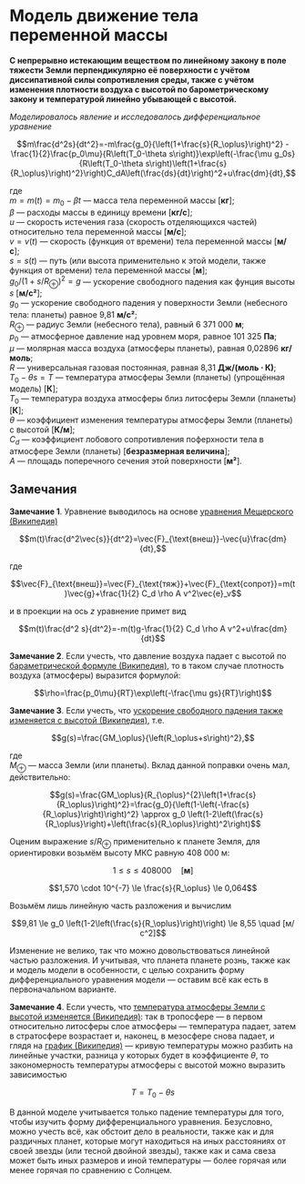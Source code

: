 # Модель движение тела переменной массы

**С непрерывно истекающим веществом по линейному закону в поле тяжести Земли перпендикулярно её поверхности с учётом диссипативной силы сопротивления среды, также с учётом изменения плотности воздуха с высотой по барометрическому закону и температурой линейно убывающей с высотой.**

*Моделировалось явление и исследовалось дифференциальное уравнение*

```math
m\frac{d^2s}{dt^2}=-m\frac{g_0}{\left(1+\frac{s}{R_\oplus}\right)^2} - \frac{1}{2}\frac{p_0\mu}{R\left(T_0-\theta s\right)}\exp\left(-\frac{\mu g_0s}{R\left(T_0-\theta s\right)\left(1+\frac{s}{R_\oplus}\right)^2}\right)C_dA\left(\frac{ds}{dt}\right)^2+u\frac{dm}{dt},
```

где  
$m=m(t)=m_0-\beta t$ — масса тела переменной массы \[**кг**\];  
$\beta$ — расходы массы в единицу времени \[**кг/с**\];  
$u$ — скорость истечения газа (скорость отделяющихся частей) относительно тела переменной массы \[**м/с**\];  
$v=v(t)$ — скорость (функция от времени) тела переменной массы \[**м/с**\];  
$s=s(t)$ — путь (или высота применительно к этой модели, также функция от времени) тела переменной массы \[**м**\];  
$g_0/\left(1+s/R_\oplus\right)^2=g$ — ускорение свободного падения как фунция высоты $s$ \[**м/с²**\];  
$g_0$ — ускорение свободного падения у поверхности Земли (небесного тела: планеты) равное 9,81 **м/с²**;  
$R_\oplus$ — радиус Земли (небесного тела), равный  6 371 000 **м**;  
$p_0$ — атмосферное давление над уровнем моря, равное 101 325 **Па**;  
$\mu$ — молярная масса воздуха (атмосферы планеты), равная 0,02896 **кг/моль**;  
$R$ — универсальная газовая постоянная, равная 8,31 **Дж/(моль ⋅ К)**;  
$T_0-\theta s=T$ — температура атмосферы Земли (планеты) (упрощённая модель) \[**К**\];  
$T_0$ — температура воздуха атмосферы близ литосферы Земли (планеты) \[**К**\];  
$\theta$ — коэффициент изменения температуры атмосферы Земли (планеты) с высотой \[**К/м**\];  
$C_d$ — коэффициент лобового сопротивления поферхности тела в атмосфере Земли (планеты) \[**безразмерная величина**\];  
$A$ — площадь поперечного сечения этой поверхности \[**м²**\].  

## Замечания
**Замечание 1**. Уравнение выводилось на основе [уравнения Мещерского (Википедия)](https://ru.wikipedia.org/wiki/Уравнение_Мещерского)  

```math
m(t)\frac{d^2\vec{s}}{dt^2}=\vec{F}_{\text{внеш}}-\vec{u}\frac{dm}{dt},
```
где
```math
\vec{F}_{\text{внеш}}=\vec{F}_{\text{тяж}}+\vec{F}_{\text{сопрот}}=m(t)\vec{g}+\frac{1}{2} C_d \rho A v^2\vec{e}_v
```
и в проекции на ось $z$ уравнение примет вид
```math
m(t)\frac{d^2 s}{dt^2}=-m(t)g-\frac{1}{2} C_d \rho A v^2+u\frac{dm}{dt}
```

**Замечание 2**. Если учесть, что давление воздуха падает с высотой по [бараметрической формуле (Википедия)](https://ru.wikipedia.org/wiki/%D0%91%D0%B0%D1%80%D0%BE%D0%BC%D0%B5%D1%82%D1%80%D0%B8%D1%87%D0%B5%D1%81%D0%BA%D0%B0%D1%8F_%D1%84%D0%BE%D1%80%D0%BC%D1%83%D0%BB%D0%B0), то в таком случае плотность воздуха (атмосферы) выразится формулой:
```math
\rho=\frac{p_0\mu}{RT}\exp\left(-\frac{\mu gs}{RT}\right)
```

**Замечание 3**. Если учесть, что [ускорение свободного падения также изменяется с высотой (Википедия)](https://ru.wikipedia.org/wiki/%D0%A3%D1%81%D0%BA%D0%BE%D1%80%D0%B5%D0%BD%D0%B8%D0%B5_%D1%81%D0%B2%D0%BE%D0%B1%D0%BE%D0%B4%D0%BD%D0%BE%D0%B3%D0%BE_%D0%BF%D0%B0%D0%B4%D0%B5%D0%BD%D0%B8%D1%8F), т.е.
```math
g(s)=\frac{GM_\oplus}{\left(R_\oplus+s\right)^2},
```
где  
$M_\oplus$ — масса Земли (или планеты). Вклад данной поправки очень мал, действительно:
```math
g(s)=\frac{GM_\oplus}{R_{\oplus}^{2}\left(1+\frac{s}{R_\oplus}\right)^2}=\frac{g_0}{\left(1-\left(-\frac{s}{R_\oplus}\right)\right)^2} \approx g_0 \left(1-2\left(\frac{s}{R_\oplus}\right)+\left(\frac{s}{R_\oplus}\right)^2\right)
```
Оценим выражение $s/R_\oplus$ применительно к планете Земля, для ориентировки возьмём высоту МКС равную 408 000 м:
```math
1 \le s \le 408 000 \quad [\textbf{м}]
```
```math
1,570 \cdot 10^{-7} \le \frac{s}{R_\oplus} \le 0,064
```
Возьмём лишь линейную часть разложения и вычислим
```math
9,81 \le g_0 \left(1-2\left(\frac{s}{R_\oplus}\right)\right) \le 8,55 \quad [м/с^2]
```
Изменение не велико, так что можно довольствоваться линейной частью разложения. И учитывая, что планета планете рознь, также как и модель модели в особенности, с целью сохранить форму дифференциального уравнения модели — оставим всё как есть в первоначальном варианте.

**Замечание 4**. Если учесть, что [температура атмосферы Земли с высотой изменяется (Википедия)](https://ru.wikipedia.org/wiki/%D0%A1%D1%82%D0%B0%D0%BD%D0%B4%D0%B0%D1%80%D1%82%D0%BD%D0%B0%D1%8F_%D0%B0%D1%82%D0%BC%D0%BE%D1%81%D1%84%D0%B5%D1%80%D0%B0): так в тропосфере — в первом относительно литосферы слое атмосферы — температура падает, затем в стратосфере возрастает и, наконец, в мезосфере снова падает, и глядя на [график (Википедия)](https://commons.wikimedia.org/wiki/File:Comparison_International_Standard_Atmosphere_space_diving.svg?uselang=ru) — кривую температуры можно разбить на линейные участки, разница у которых будет в коэффициенте $\theta$, то закономерность температуры атмосферы с высотой можно выразить зависимостью
```math
T=T_0-\theta s
```
В данной моделе учитывается только падение температуры для того, чтобы изучить форму дифференциального уравнения. Безусловно, можно учесть всё, как обстоит дело в реальности, также как и для раздичных планет, которые могут находиться на иных расстояниях от своей звезды (или тесной двойной звезды), также как и сама свеза может быть иных размеров и иной температуры — более горячая или менее горячая по сравнению с Солнцем.
